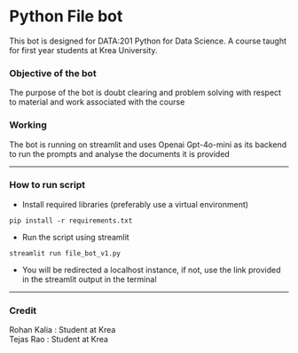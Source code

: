 # Python File bot

This bot is designed for DATA:201 Python for Data Science. A course taught for first year students at Krea University.

### Objective of the bot

The purpose of the bot is doubt clearing and problem solving with respect to material and work associated with the course

### Working

The bot is running on streamlit and uses Openai Gpt-4o-mini as its backend to run the prompts and analyse the documents it is provided

---
### How to run script

- Install required libraries (preferably use a virtual environment)

```
pip install -r requirements.txt
```

- Run the script using streamlit

```
streamlit run file_bot_v1.py
```

- You will be redirected a localhost instance, if not, use the link provided in the streamlit output in the terminal

---
### Credit

Rohan Kalia : Student at Krea \
Tejas Rao : Student at Krea
